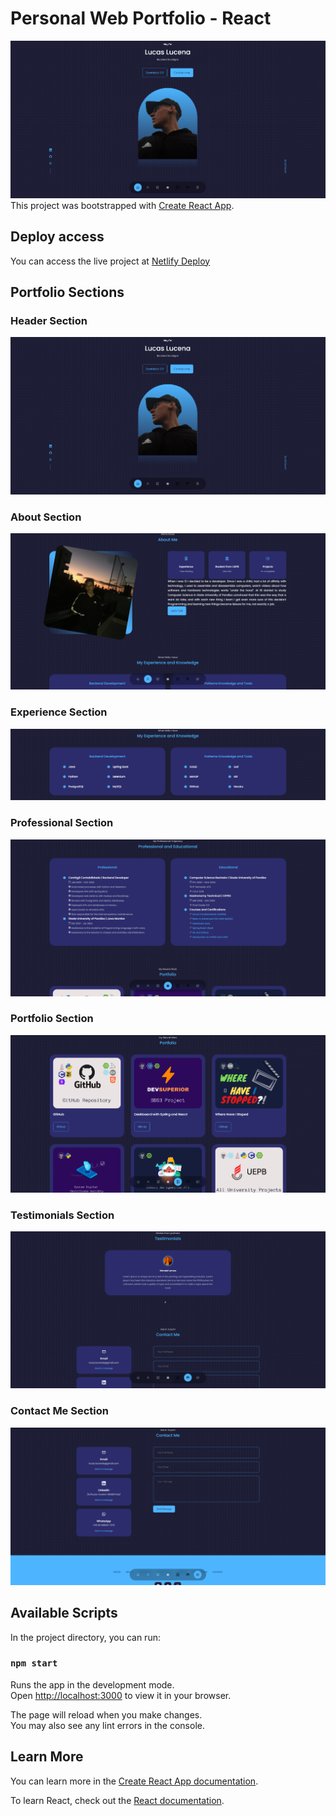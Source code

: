 # Personal Web Portfolio - React
![Banner](src\assets\img\readme\header.png)
This project was bootstrapped with [Create React App](https://github.com/facebook/create-react-app).

## Deploy access

You can access the live project at [Netlify Deploy](https://lucas-lucena-portfolio.netlify.app)


## Portfolio Sections

### Header Section
![Header](src\assets\img\readme\header.png)

### About Section
![Header](src\assets\img\readme\aboutme.png)

### Experience Section
![Header](src\assets\img\readme\experience.png)

### Professional Section
![Header](src\assets\img\readme\professional.png)

### Portfolio Section
![Header](src\assets\img\readme\portfolio.png)

### Testimonials Section
![Header](src\assets\img\readme\testimonials.png)

### Contact Me Section
![Header](src\assets\img\readme\contactme.png)

## Available Scripts

In the project directory, you can run:

### `npm start`

Runs the app in the development mode.\
Open [http://localhost:3000](http://localhost:3000) to view it in your browser.

The page will reload when you make changes.\
You may also see any lint errors in the console.

## Learn More

You can learn more in the [Create React App documentation](https://facebook.github.io/create-react-app/docs/getting-started).

To learn React, check out the [React documentation](https://reactjs.org/).

